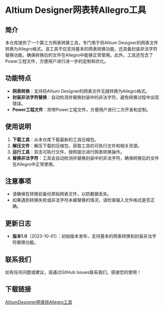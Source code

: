 # Altium Designer网表转Allegro工具

## 简介

本仓库提供了一个第三方网表转换工具，专门用于将Altium Designer的网表文件转换为Allegro格式。该工具不仅支持基本的网表转换功能，还具备封装非法字符替换功能，确保转换后的文件在Allegro中能够正常使用。此外，工具还包含了Power工程文件，方便用户进行进一步的定制和优化。

## 功能特点

- **网表转换**：支持将Altium Designer的网表文件无缝转换为Allegro格式。
- **封装非法字符替换**：自动检测并替换封装中的非法字符，避免转换过程中出现错误。
- **Power工程文件**：附带Power工程文件，方便用户进行二次开发和定制。

## 使用说明

1. **下载工具**：从本仓库下载最新的工具压缩包。
2. **解压文件**：解压下载的压缩包，获取工具的可执行文件和相关资源。
3. **运行工具**：双击可执行文件，按照提示进行网表转换操作。
4. **替换非法字符**：工具会自动检测并替换封装中的非法字符，确保转换后的文件在Allegro中正常使用。

## 注意事项

- 请确保在转换前备份原始网表文件，以防数据丢失。
- 如果遇到转换失败或非法字符未被替换的情况，请检查输入文件格式是否正确。

## 更新日志

- **版本1.0**（2023-10-01）：初始版本发布，支持基本的网表转换和封装非法字符替换功能。

## 联系我们

如有任何问题或建议，请通过GitHub Issues联系我们。感谢您的使用！

## 下载链接

[AltiumDesigner网表转Allegro工具](https://pan.quark.cn/s/c34e1318fe02)